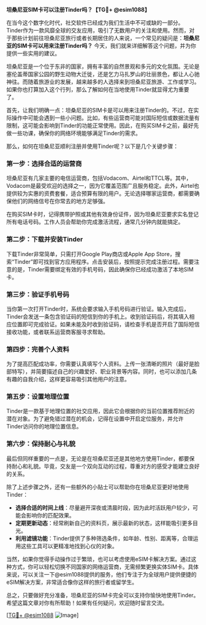 **坦桑尼亚SIM卡可以注册Tinder吗？【TG💪+ @esim1088】**

在当今这个数字化时代，社交软件已经成为我们生活中不可或缺的一部分。Tinder作为一款风靡全球的交友应用，吸引了无数用户的关注和使用。然而，对于那些计划前往坦桑尼亚旅行或者长期居住的人来说，一个常见的疑问是：**坦桑尼亚的SIM卡可以用来注册Tinder吗？** 今天，我们就来详细解答这个问题，并为你提供一些实用的建议。

坦桑尼亚是一个位于东非的国家，拥有丰富的自然景观和多元的文化氛围。无论是塞伦盖蒂国家公园的野生动物大迁徙，还是乞力马扎罗山的壮丽景色，都让人心驰神往。而随着旅游业的发展，越来越多的人选择来到坦桑尼亚旅游、工作或学习。如果你也打算加入这个行列，那么了解如何在当地使用Tinder就显得尤为重要了。

首先，让我们明确一点：坦桑尼亚的SIM卡是可以用来注册Tinder的。不过，在实际操作中可能会遇到一些小问题。比如，有些运营商可能对国际短信或数据流量有限制，这可能会影响到Tinder的功能正常使用。因此，在购买SIM卡之前，最好先做一些功课，确保你的网络环境能够满足Tinder的需求。

那么，如何在坦桑尼亚顺利注册并使用Tinder呢？以下是几个关键步骤：

### **第一步：选择合适的运营商**
坦桑尼亚有几家主要的电信运营商，包括Vodacom、Airtel和TTCL等。其中，Vodacom是最受欢迎的选择之一，因为它覆盖范围广且服务稳定。此外，Airtel也提供较为实惠的资费套餐，适合预算有限的用户。无论选择哪家运营商，都需要确保他们的网络信号在你常去的地方足够强。

在购买SIM卡时，记得携带护照或其他有效身份证件，因为坦桑尼亚要求实名登记所有电话号码。工作人员会帮助你完成激活流程，通常几分钟内就能搞定。

### **第二步：下载并安装Tinder**
下载Tinder非常简单，只需打开Google Play商店或Apple App Store，搜索“Tinder”即可找到官方应用程序。点击安装后，按照提示完成注册过程。需要注意的是，Tinder需要绑定有效的手机号码，因此确保你已经成功激活了本地SIM卡。

### **第三步：验证手机号码**
当你第一次打开Tinder时，系统会要求输入手机号码进行验证。输入完成后，Tinder会发送一条包含验证码的短信到你的手机上。收到验证码后，将其填入相应位置即可完成验证。如果未能及时收到验证码，请检查手机是否开启了国际短信接收功能，或者联系运营商客服寻求帮助。

### **第四步：完善个人资料**
为了提高匹配成功率，你需要认真填写个人资料。上传一张清晰的照片（最好是脸部特写），并简要描述自己的兴趣爱好、职业背景等内容。同时，也可以添加几条有趣的自我介绍，这样更容易吸引其他用户的注意。

### **第五步：设置地理位置**
Tinder是一款基于地理位置的社交应用，因此它会根据你的当前位置推荐附近的潜在对象。为了避免错过潜在的机会，记得在设置中开启定位服务，并允许Tinder访问你的地理位置信息。

### **第六步：保持耐心与礼貌**
最后但同样重要的一点是，无论是在坦桑尼亚还是其他地方使用Tinder，都要保持耐心和礼貌。毕竟，交友是一个双向互动的过程，尊重对方的感受才能建立良好的关系。

除了上述步骤之外，还有一些额外的小贴士可以帮助你在坦桑尼亚更好地使用Tinder：

- **选择合适的时间上线**：尽量避开深夜或清晨时段，因为此时活跃用户较少，可能会影响你的匹配效果。
- **定期更新动态**：经常刷新自己的资料页，展示最新的状态，这样能吸引更多目光。
- **利用滤镜功能**：Tinder提供了多种筛选条件，如年龄、性别、距离等，合理运用这些工具可以更精准地找到心仪的对象。

当然，如果你觉得手动操作过于繁琐，也可以考虑使用eSIM卡解决方案。通过这种方式，你可以轻松切换不同国家的网络运营商，无需频繁更换实体SIM卡。具体来说，可以关注一下@esim1088提供的服务，他们专注于为全球用户提供便捷的eSIM解决方案，非常适合像你这样的旅行者或留学生。

总之，只要做好充分准备，坦桑尼亚的SIM卡完全可以支持你愉快地使用Tinder。希望这篇文章对你有所帮助！如果有任何疑问，欢迎随时留言交流。

[[TG💪+ @esim1088](https://t.me/s/esim1088) ![Image](https://i.postimg.cc/4NQfJmqS/Snipaste-2025-05-13-00-14-12.png)]